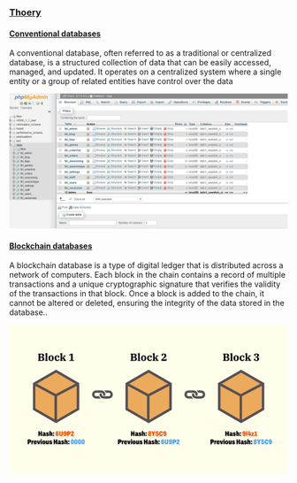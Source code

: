 
<u><h3>Thoery</h3></u>

<u><h4> Conventional databases</h4></u>

 <p>A conventional database, often referred to as a traditional or centralized database, is a structured collection of data that can be easily accessed, managed, and updated. It operates on a centralized system where a single entity or a group of related entities have control over the data </p>
 <div style="text-align-center;">
 <img src="./images/traditional.png" alt="conventional databse"></div>

<u><h4> Blockchain databases</h4></u>

<p> A blockchain database is a type of digital ledger that is distributed across a network of computers. Each block in the chain contains a record of multiple transactions and a unique cryptographic signature that verifies the validity of the transactions in that block. Once a block is added to the chain, it cannot be altered or deleted, ensuring the integrity of the data stored in the database..</p>
  <div style="text-align-center;">
 <img src="./images/blockchain.png" alt="blockchain databse"></div>